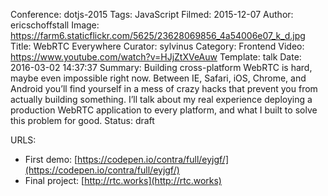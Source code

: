 Conference: dotjs-2015
Tags: JavaScript
Filmed: 2015-12-07
Author: ericschoffstall
Image: https://farm6.staticflickr.com/5625/23628069856_4a54006e07_k_d.jpg
Title: WebRTC Everywhere 
Curator: sylvinus
Category: Frontend
Video: https://www.youtube.com/watch?v=HJjZtXVeAuw
Template: talk
Date: 2016-03-02 14:37:37
Summary: Building cross-platform WebRTC is hard, maybe even impossible right now. Between IE, Safari, iOS, Chrome, and Android you’ll find yourself in a mess of crazy hacks that prevent you from actually building something. I’ll talk about my real experience deploying a production WebRTC application to every platform, and what I built to solve this problem for good.
Status: draft

URLS:
- First demo: [https://codepen.io/contra/full/eyjgf/](https://codepen.io/contra/full/eyjgf/)
- Final project: [http://rtc.works](http://rtc.works)
